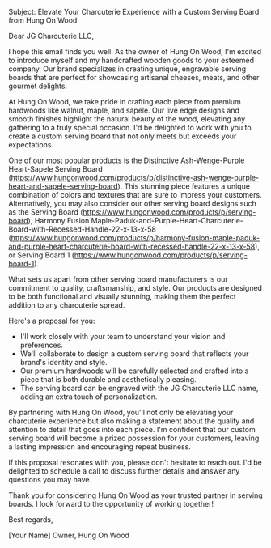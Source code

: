 Subject: Elevate Your Charcuterie Experience with a Custom Serving Board from Hung On Wood

Dear JG Charcuterie LLC,

I hope this email finds you well. As the owner of Hung On Wood, I'm excited to introduce myself and my handcrafted wooden goods to your esteemed company. Our brand specializes in creating unique, engravable serving boards that are perfect for showcasing artisanal cheeses, meats, and other gourmet delights.

At Hung On Wood, we take pride in crafting each piece from premium hardwoods like walnut, maple, and sapele. Our live edge designs and smooth finishes highlight the natural beauty of the wood, elevating any gathering to a truly special occasion. I'd be delighted to work with you to create a custom serving board that not only meets but exceeds your expectations.

One of our most popular products is the Distinctive Ash-Wenge-Purple Heart-Sapele Serving Board (https://www.hungonwood.com/products/p/distinctive-ash-wenge-purple-heart-and-sapele-serving-board). This stunning piece features a unique combination of colors and textures that are sure to impress your customers. Alternatively, you may also consider our other serving board designs such as the Serving Board (https://www.hungonwood.com/products/p/serving-board), Harmony Fusion Maple-Paduk-and-Purple-Heart-Charcuterie-Board-with-Recessed-Handle-22-x-13-x-58 (https://www.hungonwood.com/products/p/harmony-fusion-maple-paduk-and-purple-heart-charcuterie-board-with-recessed-handle-22-x-13-x-58), or Serving Board 1 (https://www.hungonwood.com/products/p/serving-board-1).

What sets us apart from other serving board manufacturers is our commitment to quality, craftsmanship, and style. Our products are designed to be both functional and visually stunning, making them the perfect addition to any charcuterie spread.

Here's a proposal for you:

* I'll work closely with your team to understand your vision and preferences.
* We'll collaborate to design a custom serving board that reflects your brand's identity and style.
* Our premium hardwoods will be carefully selected and crafted into a piece that is both durable and aesthetically pleasing.
* The serving board can be engraved with the JG Charcuterie LLC name, adding an extra touch of personalization.

By partnering with Hung On Wood, you'll not only be elevating your charcuterie experience but also making a statement about the quality and attention to detail that goes into each piece. I'm confident that our custom serving board will become a prized possession for your customers, leaving a lasting impression and encouraging repeat business.

If this proposal resonates with you, please don't hesitate to reach out. I'd be delighted to schedule a call to discuss further details and answer any questions you may have.

Thank you for considering Hung On Wood as your trusted partner in serving boards. I look forward to the opportunity of working together!

Best regards,

[Your Name]
Owner, Hung On Wood